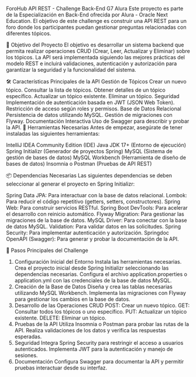 ForoHub API REST - Challenge Back-End G7 Alura
Este proyecto es parte de la Especialización en Back-End ofrecida por Alura - Oracle Next Education. 
El objetivo de este challenge es construir una API REST para un foro donde los participantes puedan gestionar preguntas relacionadas con diferentes tópicos.

🌟 Objetivo del Proyecto
El objetivo es desarrollar un sistema backend que permita realizar operaciones CRUD (Crear, Leer, Actualizar y Eliminar) sobre los tópicos. La API será implementada siguiendo las mejores prácticas del modelo REST e incluirá validaciones, autenticación y autorización para garantizar la seguridad y la funcionalidad del sistema.

🛠 Características Principales de la API
Gestión de Tópicos
Crear un nuevo tópico.
Consultar la lista de tópicos.
Obtener detalles de un tópico específico.
Actualizar un tópico existente.
Eliminar un tópico.
Seguridad
Implementación de autenticación basada en JWT (JSON Web Token).
Restricción de acceso según roles y permisos.
Base de Datos Relacional
Persistencia de datos utilizando MySQL.
Gestión de migraciones con Flyway.
Documentación Interactiva
Uso de Swagger para describir y probar la API.
🔧 Herramientas Necesarias
Antes de empezar, asegúrate de tener instaladas las siguientes herramientas:

IntelliJ IDEA Community Edition (IDE)
Java JDK 17+ (Entorno de ejecución)
Spring Initializr (Generador de proyectos Spring)
MySQL (Sistema de gestión de bases de datos)
MySQL Workbench (Herramienta de diseño de bases de datos)
Insomnia o Postman (Pruebas de API REST)

📦 Dependencias Necesarias
Las siguientes dependencias se deben seleccionar al generar el proyecto en Spring Initializr:

Spring Data JPA: Para interactuar con la base de datos relacional.
Lombok: Para reducir el código repetitivo (getters, setters, constructores).
Spring Web: Para construir servicios RESTful.
Spring Boot DevTools: Para acelerar el desarrollo con reinicio automático.
Flyway Migration: Para gestionar las migraciones de la base de datos.
MySQL Driver: Para conectar con la base de datos MySQL.
Validation: Para validar datos en las solicitudes.
Spring Security: Para implementar autenticación y autorización.
Springdoc OpenAPI (Swagger): Para generar y probar la documentación de la API.

📝 Pasos Principales del Challenge
1. Configuración Inicial del Entorno
Instala las herramientas necesarias.
Crea el proyecto inicial desde Spring Initializr seleccionando las dependencias necesarias.
Configura el archivo application.properties o application.yml con las credenciales de la base de datos MySQL.
2. Creación de la Base de Datos
Diseña y crea las tablas necesarias utilizando MySQL Workbench.
Implementa las migraciones con Flyway para gestionar los cambios en la base de datos.
3. Desarrollo de las Operaciones CRUD
POST: Crear un nuevo tópico.
GET: Consultar todos los tópicos o uno específico.
PUT: Actualizar un tópico existente.
DELETE: Eliminar un tópico.
4. Pruebas de la API
Utiliza Insomnia o Postman para probar las rutas de la API.
Realiza validaciones de los datos y verifica las respuestas esperadas.
5. Seguridad
Integra Spring Security para restringir el acceso a usuarios autenticados.
Implementa JWT para la autenticación y manejo de sesiones.
6. Documentación
Configura Swagger para documentar la API y permitir pruebas interactuar desde su interfaz.
